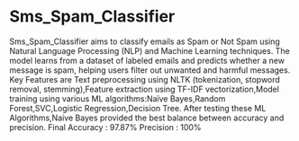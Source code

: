 # Sms_Spam_Classifier
Sms_Spam_Classifier aims to classify emails as Spam or Not Spam using Natural Language Processing (NLP) and Machine Learning techniques. The model learns from a dataset of labeled emails and predicts whether a new message is spam, helping users filter out unwanted and harmful messages.
Key Features are Text preprocessing using NLTK (tokenization, stopword removal, stemming),Feature extraction using TF-IDF vectorization,Model training using various ML algorithms:Naïve Bayes,Random Forest,SVC,Logistic Regression,Decision Tree. After testing these ML Algorithms,Naive Bayes provided the best balance between accuracy and precision. 
Final Accuracy : 97.87%
Precision : 100%
